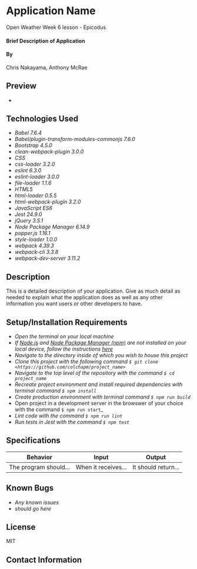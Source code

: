 


# Application Name
Open Weather Week 6 lesson - Epicodus
#### Brief Description of Application

#### By 
Chris Nakayama, Anthony McRae
## Preview

  * 

## Technologies Used

* _Babel 7.6.4_
* _Babel/plugin-transform-modules-commonjs 7.6.0_
* _Bootstrap 4.5.0_
* _clean-webpack-plugin 3.0.0_
* _CSS_
* _css-loader 3.2.0_
* _eslint 6.3.0_
* _eslint-loader 3.0.0_
* _file-loader 1.1.6_
* _HTML5_
* _html-loader 0.5.5_
* _html-webpack-plugin 3.2.0_
* _JavaScript ES6_
* _Jest 24.9.0_
* _jQuery 3.5.1_
* _Node Package Manager 6.14.9_
* _popper.js 1.16.1_
* _style-loader 1.0.0_
* _webpack 4.39.3_
* _webpack-cli 3.3.8_
* _webpack-dev-server 3.11.2_

## Description

This is a detailed description of your application. Give as much detail as needed to explain what the application does as well as any other information you want users or other developers to have.

## Setup/Installation Requirements

* _Open the terminal on your local machine_
* _If [Node.js](https://nodejs.org/en/) and [Node Package Manager (npm)](https://www.npmjs.com/) are not installed on your local device, follow the instructions [here](https://www.learnhowtoprogram.com/intermediate-javascript/getting-started-with-javascript/installing-node-js)_
* _Navigate to the directory inside of which you wish to house this project_
* _Clone this project with the following command  `$ git clone <https://github.com/colchapm/project_name>`_
* _Navigate to the top level of the repository with the command `$ cd project_name`_
* _Recreate project environment and install required dependencies with terminal command `$ npm install`_
* _Create production environment with terminal command `$ npm run build`_
* Open project in a development server in the browswer of your choice with the command `$ npm run start`_
* _Lint code with the command `$ npm run lint`_
* _Run tests in Jest with the command `$ npm test`_

## Specifications

| Behavior | Input | Output |
|:---: |:---:|:---:|
| The program should... | When it receives... | It should return...|

## Known Bugs

* _Any known issues_
* _should go here_

## License

MIT

## Contact Information


